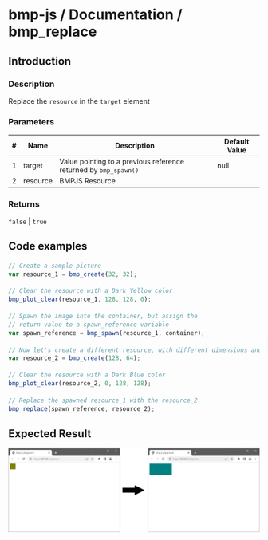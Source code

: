# bmp-js / Documentation / bmp_replace
## Introduction

### Description

Replace the `resource` in the `target` element

### Parameters

|#|Name|Description|Default Value|
|-|-|-|-|
|1|target|Value pointing to a previous reference returned by `bmp_spawn()`|null|
|2|resource|BMPJS Resource||

### Returns
`false` | `true`

## Code examples

```js
// Create a sample picture
var resource_1 = bmp_create(32, 32);

// Clear the resource with a Dark Yellow color
bmp_plot_clear(resource_1, 128, 128, 0);

// Spawn the image into the container, but assign the
// return value to a spawn_reference variable
var spawn_reference = bmp_spawn(resource_1, container);

// Now let's create a different resource, with different dimensions and colors
var resource_2 = bmp_create(128, 64);

// Clear the resource with a Dark Blue color
bmp_plot_clear(resource_2, 0, 128, 128);

// Replace the spawned resource_1 with the resource_2
bmp_replace(spawn_reference, resource_2);
```

## Expected Result

![expected-result](./img/009.png)
